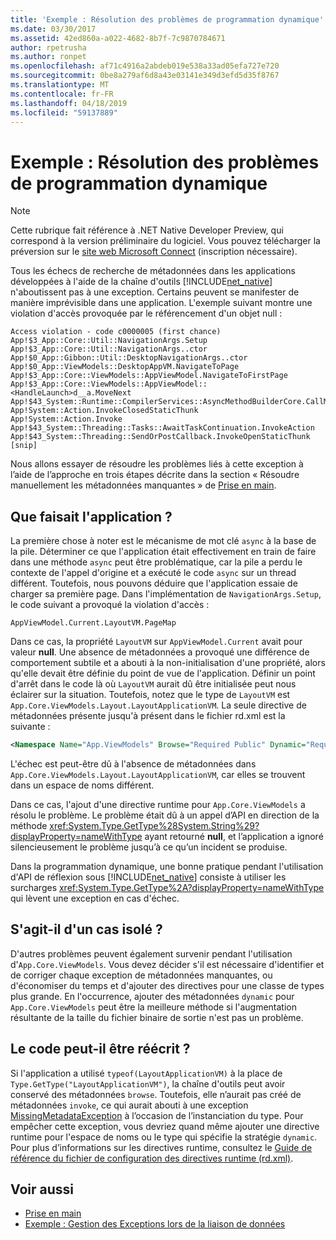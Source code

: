```yaml
---
title: 'Exemple : Résolution des problèmes de programmation dynamique'
ms.date: 03/30/2017
ms.assetid: 42ed860a-a022-4682-8b7f-7c9870784671
author: rpetrusha
ms.author: ronpet
ms.openlocfilehash: af71c4916a2abdeb019e538a33ad05efa727e720
ms.sourcegitcommit: 0be8a279af6d8a43e03141e349d3efd5d35f8767
ms.translationtype: MT
ms.contentlocale: fr-FR
ms.lasthandoff: 04/18/2019
ms.locfileid: "59137889"
---
```

# <a name="example-troubleshooting-dynamic-programming"></a>Exemple : Résolution des problèmes de programmation dynamique
> [!NOTE]
>  Cette rubrique fait référence à .NET Native Developer Preview, qui correspond à la version préliminaire du logiciel. Vous pouvez télécharger la préversion sur le [site web Microsoft Connect](https://go.microsoft.com/fwlink/?LinkId=394611) (inscription nécessaire).  
  
 Tous les échecs de recherche de métadonnées dans les applications développées à l'aide de la chaîne d'outils [!INCLUDE[net_native](../../../includes/net-native-md.md)] n'aboutissent pas à une exception.  Certains peuvent se manifester de manière imprévisible dans une application.  L'exemple suivant montre une violation d'accès provoquée par le référencement d'un objet null :  
  
```  
Access violation - code c0000005 (first chance)  
App!$3_App::Core::Util::NavigationArgs.Setup  
App!$3_App::Core::Util::NavigationArgs..ctor  
App!$0_App::Gibbon::Util::DesktopNavigationArgs..ctor  
App!$0_App::ViewModels::DesktopAppVM.NavigateToPage  
App!$3_App::Core::ViewModels::AppViewModel.NavigateToFirstPage  
App!$3_App::Core::ViewModels::AppViewModel::<HandleLaunch>d__a.MoveNext  
App!$43_System::Runtime::CompilerServices::AsyncMethodBuilderCore.CallMoveNext  
App!System::Action.InvokeClosedStaticThunk  
App!System::Action.Invoke  
App!$43_System::Threading::Tasks::AwaitTaskContinuation.InvokeAction  
App!$43_System::Threading::SendOrPostCallback.InvokeOpenStaticThunk  
[snip]  
```  
  
 Nous allons essayer de résoudre les problèmes liés à cette exception à l’aide de l’approche en trois étapes décrite dans la section « Résoudre manuellement les métadonnées manquantes » de [Prise en main](../../../docs/framework/net-native/getting-started-with-net-native.md).  
  
## <a name="what-was-the-app-doing"></a>Que faisait l'application ?  
 La première chose à noter est le mécanisme de mot clé `async` à la base de la pile.  Déterminer ce que l'application était effectivement en train de faire dans une méthode `async` peut être problématique, car la pile a perdu le contexte de l'appel d'origine et a exécuté le code `async` sur un thread différent. Toutefois, nous pouvons déduire que l'application essaie de charger sa première page.  Dans l'implémentation de `NavigationArgs.Setup`, le code suivant a provoqué la violation d'accès :  
  
```  
AppViewModel.Current.LayoutVM.PageMap  
```  
  
 Dans ce cas, la propriété `LayoutVM` sur `AppViewModel.Current` avait pour valeur **null**.  Une absence de métadonnées a provoqué une différence de comportement subtile et a abouti à la non-initialisation d'une propriété, alors qu'elle devait être définie du point de vue de l'application.  Définir un point d'arrêt dans le code là où `LayoutVM` aurait dû être initialisée peut nous éclairer sur la situation.  Toutefois, notez que le type de `LayoutVM` est `App.Core.ViewModels.Layout.LayoutApplicationVM`.  La seule directive de métadonnées présente jusqu'à présent dans le fichier rd.xml est la suivante :  
  
```xml  
<Namespace Name="App.ViewModels" Browse="Required Public" Dynamic="Required Public" />  
```  
  
 L'échec est peut-être dû à l'absence de métadonnées dans `App.Core.ViewModels.Layout.LayoutApplicationVM`, car elles se trouvent dans un espace de noms différent.  
  
 Dans ce cas, l'ajout d'une directive runtime pour `App.Core.ViewModels` a résolu le problème. Le problème était dû à un appel d’API en direction de la méthode <xref:System.Type.GetType%28System.String%29?displayProperty=nameWithType> ayant retourné **null**, et l’application a ignoré silencieusement le problème jusqu’à ce qu’un incident se produise.  
  
 Dans la programmation dynamique, une bonne pratique pendant l'utilisation d'API de réflexion sous [!INCLUDE[net_native](../../../includes/net-native-md.md)] consiste à utiliser les surcharges <xref:System.Type.GetType%2A?displayProperty=nameWithType> qui lèvent une exception en cas d'échec.  
  
## <a name="is-this-an-isolated-case"></a>S'agit-il d'un cas isolé ?  
 D'autres problèmes peuvent également survenir pendant l'utilisation d'`App.Core.ViewModels`.  Vous devez décider s'il est nécessaire d'identifier et de corriger chaque exception de métadonnées manquantes, ou d'économiser du temps et d'ajouter des directives pour une classe de types plus grande.  En l'occurrence, ajouter des métadonnées `dynamic` pour `App.Core.ViewModels` peut être la meilleure méthode si l'augmentation résultante de la taille du fichier binaire de sortie n'est pas un problème.  
  
## <a name="could-the-code-be-rewritten"></a>Le code peut-il être réécrit ?  
 Si l'application a utilisé `typeof(LayoutApplicationVM)` à la place de `Type.GetType("LayoutApplicationVM")`, la chaîne d'outils peut avoir conservé des métadonnées `browse`.  Toutefois, elle n’aurait pas créé de métadonnées `invoke`, ce qui aurait abouti à une exception [MissingMetadataException](../../../docs/framework/net-native/missingmetadataexception-class-net-native.md) à l’occasion de l’instanciation du type. Pour empêcher cette exception, vous devriez quand même ajouter une directive runtime pour l'espace de noms ou le type qui spécifie la stratégie `dynamic`. Pour plus d’informations sur les directives runtime, consultez le [Guide de référence du fichier de configuration des directives runtime (rd.xml)](../../../docs/framework/net-native/runtime-directives-rd-xml-configuration-file-reference.md).  
  
## <a name="see-also"></a>Voir aussi

- [Prise en main](../../../docs/framework/net-native/getting-started-with-net-native.md)
- [Exemple : Gestion des Exceptions lors de la liaison de données](../../../docs/framework/net-native/example-handling-exceptions-when-binding-data.md)
